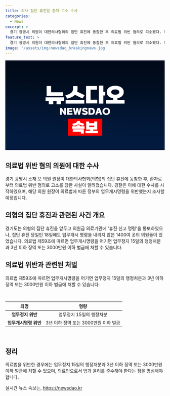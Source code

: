 ```yaml
---
title: 의사 집단 휴진일 환자 고소 수사
categories:
  - News
excerpt: >
  경기 광명시 의원이 대한의사협회의 집단 휴진에 동참한 후 의료법 위반 혐의로 피소됐다. 대한의사협회의 휴진에 따른 업무개시명령을 어겼을 경우, 의료법에 따라 업무정지나 징역 형, 벌금이 부과될 수 있다. 이에 경찰은 해당 의원의 의료법 위반 여부에 대한 수사에 착수했다. 이 같은 사건은 의료계의 논란을 불러일으키고 있으며, 사회적 관심을 끌고 있다.
feature_text: >
  경기 광명시 의원이 대한의사협회의 집단 휴진에 동참한 후 의료법 위반 혐의로 피소됐다. 대한의사협회의 휴진에 따른 업무개시명령을 어겼을 경우, 의료법에 따라 업무정지나 징역 형, 벌금이 부과될 수 있다. 이에 경찰은 해당 의원의 의료법 위반 여부에 대한 수사에 착수했다. 이 같은 사건은 의료계의 논란을 불러일으키고 있으며, 사회적 관심을 끌고 있다.
image: '/assets/img/newsdao_breakingnews.jpg'
---
```


<p><img src="/assets/img/newsdao_breakingnews.jpg" alt="pcversion 속보" /></p>

<h2 data-ke-size="size26">의료법 위반 혐의 의원에 대한 수사</h2>

<p data-ke-size="size16">경기 광명시 소재 모 의원 원장이 대한의사협회(의협)의 집단 휴진에 동참한 후, 환자로부터 의료법 위반 혐의로 고소를 당한 사실이 알려졌습니다. 경찰은 이에 대한 수사를 시작하였으며, 해당 의원 원장이 의료법에 따른 정부의 업무개시명령을 위반했는지 조사할 예정입니다.</p>

<h2 data-ke-size="size26">의협의 집단 휴진과 관련된 사건 개요</h2>

<p data-ke-size="size16">경기도는 의협의 집단 휴진을 앞두고 의원급 의료기관에 '휴진 신고 명령'을 통보하였으나, 집단 휴진 당일인 18일에도 업무개시 명령을 내리지 않은 1400여 곳의 의원들이 있었습니다. 의료법 제59조에 따르면 업무개시명령을 어기면 업무정지 15일의 행정처분과 3년 이하 징역 또는 3000만원 이하 벌금에 처할 수 있습니다.</p>

<h2 data-ke-size="size26">의료법 위반과 관련된 처벌</h2>

<p data-ke-size="size16">의료법 제59조에 따르면 업무개시명령을 어기면 업무정지 15일의 행정처분과 3년 이하 징역 또는 3000만원 이하 벌금에 처할 수 있습니다.</p>

<p data-ke-size="size16">&nbsp;</p>

<table>
<thead>
<tr>
<th style="text-align: center;">죄명</th>
<th style="text-align: center;">형량</th>
</tr>
</thead>
<tbody>
<tr>
<td style="text-align: center;"><b>업무정지 위반</b></td>
<td style="text-align: center;">업무정지 15일의 행정처분</td>
</tr>
<tr>
<td style="text-align: center;"><b>업무개시명령 위반</b></td>
<td style="text-align: center;">3년 이하 징역 또는 3000만원 이하 벌금</td>
</tr>
</tbody>
</table>

<p data-ke-size="size16">&nbsp;</p>

<h2 data-ke-size="size26">정리</h2>

<p data-ke-size="size16">의료법을 위반한 경우에는 업무정지 15일의 행정처분과 3년 이하 징역 또는 3000만원 이하 벌금에 처할 수 있으며, 의료인으로서 법과 윤리를 준수해야 한다는 점을 명심해야 합니다.</p>
실시간 뉴스 속보는, <a href="https://newsdao.kr" rel="dofollow">https://newsdao.kr</a>


